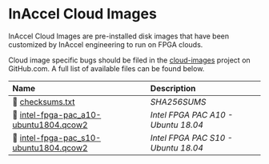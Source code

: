 # InAccel Cloud Images

InAccel Cloud Images are pre-installed disk images that have been customized by
InAccel engineering to run on FPGA clouds.

Cloud image specific bugs should be filed in the
[cloud-images](https://github.com/inaccel/cloud-images/issues) project on
GitHub.com. A full list of available files can be found below.

| Name                                                                                                                                | Description                         |
| :---------------------------------------------------------------------------------------------------------------------------------- | :---------------------------------- |
| :page_facing_up: [checksums.txt](https://inaccel.s3.amazonaws.com/cloud-images/checksums.txt)                                       | *SHA256SUMS*                        |
| :minidisc: [intel-fpga-pac_a10-ubuntu1804.qcow2](https://inaccel.s3.amazonaws.com/cloud-images/intel-fpga-pac_a10-ubuntu1804.qcow2) | *Intel FPGA PAC A10 - Ubuntu 18.04* |
| :minidisc: [intel-fpga-pac_s10-ubuntu1804.qcow2](https://inaccel.s3.amazonaws.com/cloud-images/intel-fpga-pac_s10-ubuntu1804.qcow2) | *Intel FPGA PAC S10 - Ubuntu 18.04* |
